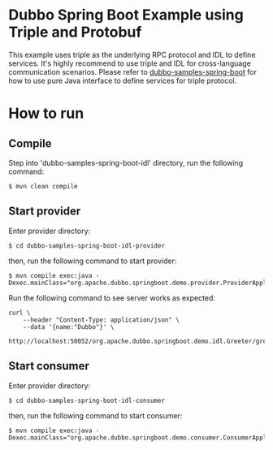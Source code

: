 # Dubbo Spring Boot Example using Triple and Protobuf

This example uses triple as the underlying RPC protocol and IDL to define services. It's highly recommend to use triple and IDL for cross-language communication scenarios. Please refer to [dubbo-samples-spring-boot](../dubbo-samples-spring-boot) for how to use pure Java interface to define services for triple protocol.

# How to run

## Compile

Step into 'dubbo-samples-spring-boot-idl' directory, run the following command:

```shell
$ mvn clean compile
```

## Start provider

Enter provider directory:
```shell
$ cd dubbo-samples-spring-boot-idl-provider
```

then, run the following command to start provider:
```shell
$ mvn compile exec:java -Dexec.mainClass="org.apache.dubbo.springboot.demo.provider.ProviderApplication"
```

Run the following command to see server works as expected:
```shell
curl \
    --header "Content-Type: application/json" \
    --data '{name:"Dubbo"}' \
    http://localhost:50052/org.apache.dubbo.springboot.demo.idl.Greeter/greet/
```

## Start consumer

Enter provider directory:
```shell
$ cd dubbo-samples-spring-boot-idl-consumer
```

then, run the following command to start consumer:
```shell
$ mvn compile exec:java -Dexec.mainClass="org.apache.dubbo.springboot.demo.consumer.ConsumerApplication"
```



